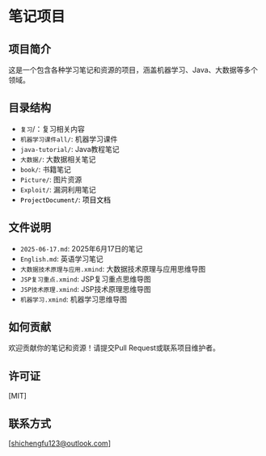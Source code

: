 # 笔记项目

## 项目简介
这是一个包含各种学习笔记和资源的项目，涵盖机器学习、Java、大数据等多个领域。

## 目录结构
- `复习`/：复习相关内容
- `机器学习课件all/`: 机器学习课件
- `java-tutorial/`: Java教程笔记
- `大数据/`: 大数据相关笔记
- `book/`: 书籍笔记
- `Picture/`: 图片资源
- `Exploit/`: 漏洞利用笔记
- <font color="#000000">`ProjectDocument/`: 项目文档</font>

## 文件说明
- `2025-06-17.md`: 2025年6月17日的笔记
- `English.md`: 英语学习笔记
- `大数据技术原理与应用.xmind`: 大数据技术原理与应用思维导图
- `JSP复习重点.xmind`: JSP复习重点思维导图
- `JSP技术原理.xmind`: JSP技术原理思维导图
- `机器学习.xmind`: 机器学习思维导图

## 如何贡献
欢迎贡献你的笔记和资源！请提交Pull Request或联系项目维护者。

## 许可证
[MIT]

## 联系方式
[shichengfu123@outlook.com] 